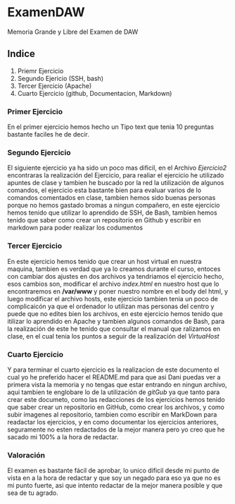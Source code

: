# ExamenDAW
Memoria Grande y Libre del Examen de DAW

## Indice
1. Priemr Ejercicio
2. Segundo Ejericio (SSH, bash)
3. Tercer Ejercicio (Apache)
4. Cuarto Ejercicio (github, Documentacion, Markdown)

### Primer Ejercicio
En el primer ejercicio hemos hecho un Tipo text que tenia 10 preguntas bastante faciles he de decir.

### Segundo Ejercicio
El siguiente ejercicio ya ha sido un poco mas dificil, en el Archivo _Ejercicio2_ encontraras la realización del Ejercicio, para realiar el ejercicio he utilizado apuntes de clase y tambien he buscado por la red la utilización de algunos comandos, el ejercicio esta bastante bien
para evaluar varios de lo comandos comentados en clase, tambien hemos sido buenas personas porque no hemos gastado bromas a ningun compañero, en este ejercicio hemos tenido que utilizar lo aprendido de SSH, de Bash, tambíen hemos tenido que saber como crear un repositorio en Github y escribir en markdown para poder realizar los codumentos

### Tercer Ejercicio
En este ejercicio hemos tenido que crear un host virtual en nuestra maquina, tambien es verdad que ya lo creamos durante el curso, entoces con cambiar dos ajustes en dos archivos ya tendriamos el ejercicio hecho, esos cambios son, modificar el archivo _index.html_ en nuestro host que lo encontraremos en __/var/www__ y poner nuestro nombre en el body del html, y luego modificar el archivo hosts, este ejercicio tambien tenia un poco de complicaicón ya que el ordenador lo utilizan mas personas del centro y puede que no edites bien los archivos,
en este ejercicio hemos tenido que itilizar lo aprendido en Apache y tambien algunos comandos de Bash, para la realización de este he tenido que consultar el manual que ralizamos en clase, en el cual tenia los puntos a seguir de la realización del _VirtuaHost_

### Cuarto Ejercicio
Y para terminar el cuarto ejercicio es la realizacion de este documento el cual yo he preferido hacer el README.md para que asi Dani puedas ver a primera vista la memoria y no tengas que estar entrando en ningun archivo, aqui tambien te englobare lo de la utilización de _gitGub_
ya que tanto para crear este documeto, como las redacciones de los ejercicios hemos tenido que saber crear un repositorio en GitHub, como crear los archivos, y como subir imagenes al repositorio, tambien como escribir en MarkDown para readactar los ejercicios, y en como documentar los ejercicios anteriores, seguramente no esten redactados de la mejor manera pero yo creo que he sacado mi 100% a la hora de redactar.


### Valoración
El examen es bastante fácil de aprobar, lo unico dificil desde mi punto de vista en a la hora de redactar y que soy un negado para eso ya que no es mi punto fuerte, asi que intento redactar de la mejor manera posible y que sea de tu agrado.
